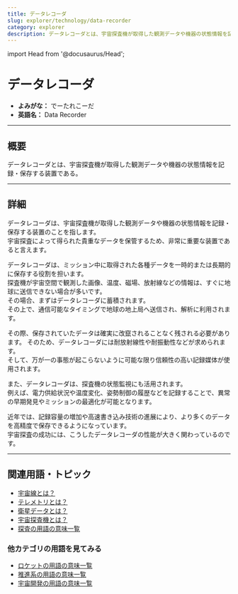 ```yaml
---
title: データレコーダ
slug: explorer/technology/data-recorder
category: explorer
description: データレコーダとは、宇宙探査機が取得した観測データや機器の状態情報を記録・保存する装置である。
---
```


import Head from '@docusaurus/Head';

<Head>
  <script type="application/ld+json">
    {`{
      "@context": "https://schema.org",
      "@type": "DefinedTerm",
      "name": "データレコーダ",
      "inDefinedTermSet": "https://www.space-portal.org",
      "termCode": "explorer/technology/data-recorder",
      "description": "データレコーダとは、宇宙探査機が取得した観測データや機器の状態情報を記録・保存する装置である。",
      "url": "https://www.space-portal.org/docs/explorer/technology/data-recorder"
    }`}
  </script>
</Head>

# データレコーダ

- **よみがな：** でーたれこーだ  
- **英語名：** Data Recorder  

---

## 概要

データレコーダとは、宇宙探査機が取得した観測データや機器の状態情報を記録・保存する装置である。

---

## 詳細

データレコーダは、宇宙探査機が取得した観測データや機器の状態情報を記録・保存する装置のことを指します。  
宇宙探査によって得られた貴重なデータを保管するため、非常に重要な装置であると言えます。  

データレコーダは、ミッション中に取得された各種データを一時的または長期的に保存する役割を担います。  
探査機が宇宙空間で観測した画像、温度、磁場、放射線などの情報は、すぐに地球に送信できない場合が多いです。  
その場合、まずはデータレコーダに蓄積されます。  
その上で、通信可能なタイミングで地球の地上局へ送信され、解析に利用されます。  

その際、保存されていたデータは確実に改竄されることなく残される必要があります。
そのため、データレコーダには耐放射線性や耐振動性などが求められます。  
そして、万が一の事態が起こらないように可能な限り信頼性の高い記録媒体が使用されます。  

また、データレコーダは、探査機の状態監視にも活用されます。  
例えば、電力供給状況や温度変化、姿勢制御の履歴などを記録することで、異常の早期発見やミッションの最適化が可能となります。  

近年では、記録容量の増加や高速書き込み技術の進展により、より多くのデータを高精度で保存できるようになっています。  
宇宙探査の成功には、こうしたデータレコーダの性能が大きく関わっているのです。

---

## 関連用語・トピック

- [宇宙線とは？](environment/cosmic-rays)
- [テレメトリとは？](communication/system/telemetry)
- [衛星データとは？](satellite/system/satellite-data)
- [宇宙探査機とは？](explorer/space-probe)
- [探査の用語の意味一覧](category/explorer)

### 他カテゴリの用語を見てみる
- [ロケットの用語の意味一覧](category/rocket)
- [推進系の用語の意味一覧](category/propulsion)
- [宇宙開発の用語の意味一覧](category/glossary)